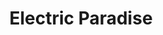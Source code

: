 ---
title: Electric Paradise
categories:
- radio
- digital
- press
tags:
- festival
position: 2
image: 
is-featured: 
is-front: 
website:
facebook: https://www.facebook.com/electricparadise
twitter:
instagram:
spotify:
soundcloud:
youtube:
apple:
layout: client
---